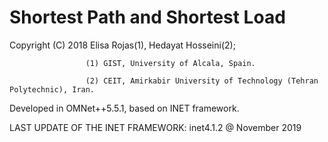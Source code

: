 # Shortest Path and Shortest Load

Copyright (C) 2018 Elisa Rojas(1), Hedayat Hosseini(2);

                     (1) GIST, University of Alcala, Spain.
                     
                     (2) CEIT, Amirkabir University of Technology (Tehran Polytechnic), Iran.
                     
                     
Developed in OMNet++5.5.1, based on INET framework.

LAST UPDATE OF THE INET FRAMEWORK: inet4.1.2 @ November 2019
